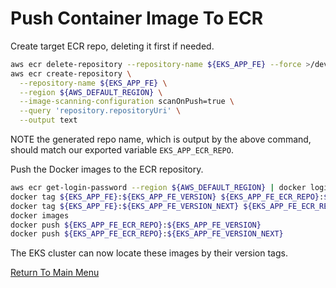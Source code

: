 # Push Container Image To ECR

Create target ECR repo, deleting it first if needed.
```bash
aws ecr delete-repository --repository-name ${EKS_APP_FE} --force >/dev/null 2>&1
aws ecr create-repository \
  --repository-name ${EKS_APP_FE} \
  --region ${AWS_DEFAULT_REGION} \
  --image-scanning-configuration scanOnPush=true \
  --query 'repository.repositoryUri' \
  --output text
```

NOTE the generated repo name, which is output by the above command, should match our exported variable `EKS_APP_ECR_REPO`.

Push the Docker images to the ECR repository.
```bash
aws ecr get-login-password --region ${AWS_DEFAULT_REGION} | docker login --username AWS --password-stdin ${EKS_ECR_REGISTRY}
docker tag ${EKS_APP_FE}:${EKS_APP_FE_VERSION} ${EKS_APP_FE_ECR_REPO}:${EKS_APP_FE_VERSION}
docker tag ${EKS_APP_FE}:${EKS_APP_FE_VERSION_NEXT} ${EKS_APP_FE_ECR_REPO}:${EKS_APP_FE_VERSION_NEXT}
docker images
docker push ${EKS_APP_FE_ECR_REPO}:${EKS_APP_FE_VERSION}
docker push ${EKS_APP_FE_ECR_REPO}:${EKS_APP_FE_VERSION_NEXT}
```

The EKS cluster can now locate these images by their version tags.

[Return To Main Menu](/README.md)
